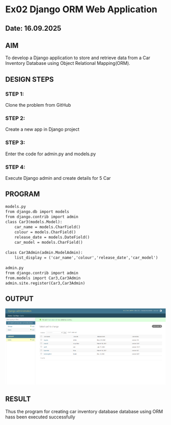 # Ex02 Django ORM Web Application
## Date: 16.09.2025

## AIM
To develop a Django application to store and retrieve data from a Car Inventory Database using Object Relational Mapping(ORM).

## DESIGN STEPS

### STEP 1:
Clone the problem from GitHub

### STEP 2:
Create a new app in Django project

### STEP 3:
Enter the code for admin.py and models.py

### STEP 4:
Execute Django admin and create details for 5 Car 

## PROGRAM
~~~
models.py
from django.db import models
from django.contrib import admin
class Car3(models.Model):
    car_name = models.CharField()
    colour = models.CharField()
    release_date = models.DateField()
    car_model = models.CharField()
    
class Car3Admin(admin.ModelAdmin):
    list_display = ('car_name','colour','release_date','car_model')

admin.py
from django.contrib import admin
from.models import Car3,Car3Admin
admin.site.register(Car3,Car3Admin)
~~~

## OUTPUT
![alt text](<Screenshot 2025-09-16 155745.png>)



## RESULT
Thus the program for creating car inventory database database using ORM hass been executed successfully
